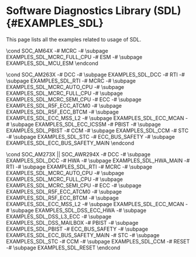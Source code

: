 #  Software Diagnostics Library (SDL) {#EXAMPLES_SDL}

This page lists all the examples related to usage of SDL.

\cond SOC_AM64X
-# MCRC
   -# \subpage EXAMPLES_SDL_MCRC_FULL_CPU
-# ESM
   -# \subpage EXAMPLES_SDL_MCU_ESM
\endcond

\cond SOC_AM263X
-# DCC
   -# \subpage EXAMPLES_SDL_DCC
-# RTI
   -# \subpage EXAMPLES_SDL_RTI
-# MCRC
   -# \subpage EXAMPLES_SDL_MCRC_AUTO_CPU
   -# \subpage EXAMPLES_SDL_MCRC_FULL_CPU
   -# \subpage EXAMPLES_SDL_MCRC_SEMI_CPU
-# ECC
   -# \subpage EXAMPLES_SDL_R5F_ECC_ATCM0
   -# \subpage EXAMPLES_SDL_R5F_ECC_BTCM
   -# \subpage EXAMPLES_SDL_ECC_MSS_L2
   -# \subpage EXAMPLES_SDL_ECC_MCAN
   -# \subpage EXAMPLES_SDL_ECC_ICSSM
-# PBIST
   -# \subpage EXAMPLES_SDL_PBIST
-# CCM
   -# \subpage EXAMPLES_SDL_CCM
-# STC
   -# \subpage EXAMPLES_SDL_STC
-# ECC_BUS_SAFETY
   -# \subpage EXAMPLES_SDL_ECC_BUS_SAFETY_MAIN
\endcond

\cond SOC_AM273X || SOC_AWR294X
-# DCC
   -# \subpage EXAMPLES_SDL_DCC
-# HWA
   -# \subpage EXAMPLES_SDL_HWA_MAIN
-# RTI
   -# \subpage EXAMPLES_SDL_RTI
-# MCRC
   -# \subpage EXAMPLES_SDL_MCRC_AUTO_CPU
   -# \subpage EXAMPLES_SDL_MCRC_FULL_CPU
   -# \subpage EXAMPLES_SDL_MCRC_SEMI_CPU
-# ECC
   -# \subpage EXAMPLES_SDL_R5F_ECC_ATCM0
   -# \subpage EXAMPLES_SDL_R5F_ECC_BTCM
   -# \subpage EXAMPLES_SDL_ECC_MSS_L2
   -# \subpage EXAMPLES_SDL_ECC_MCAN
   -# \subpage EXAMPLES_SDL_DSS_ECC_HWA
   -# \subpage EXAMPLES_SDL_DSS_L3_ECC
   -# \subpage EXAMPLES_SDL_DSS_MAILBOX
-# PBIST
   -# \subpage EXAMPLES_SDL_PBIST
-# ECC_BUS_SAFETY
   -# \subpage EXAMPLES_SDL_ECC_BUS_SAFETY_MAIN
-# STC
   -# \subpage EXAMPLES_SDL_STC
-# CCM
   -# \subpage EXAMPLES_SDL_CCM
-# RESET
   -# \subpage EXAMPLES_SDL_RESET
\endcond


